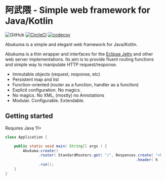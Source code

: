 # 阿武隈 - Simple web framework for Java/Kotlin

![GitHub](https://github.com/minebreaker/Abukuma/actions/workflows/gradle.yml/badge.svg)
[![CircleCI](https://circleci.com/gh/minebreaker/Abukuma.svg?style=svg)](https://circleci.com/gh/minebreaker/Abukuma)
[![codecov](https://codecov.io/gh/minebreaker/Abukuma/branch/master/graph/badge.svg)](https://codecov.io/gh/minebreaker/Abukuma)

Abukuma is a simple and elegant web framework for Java/Kotlin.

Abukuma is a thin wrapper and interfaces for the [Eclipse Jetty](https://www.eclipse.org/jetty)
and other web server implementations.
Its aim is to provide fluent routing functions and simple way to manipulate HTTP request/response.


* Immutable objects (request, response, etc)
* Persistent map and list
* Function-oriented (router as a function, handler as a function)
* Explicit configuration. No magics.
* No magics. No XML, (mostly) no Annotations
* Modular. Configurable. Extendable.


## Getting started

Requires Java 11+

```java
class Application {

    public static void main( String[] args ) {
        Abukuma.create()
               .router( StandardRouters.get( "/", Responses.create( "<h1>hello, world</h1>" )
                                                           .header( h -> h.contentType( "text/html" ) ) ) )
               .run();
    }
}
```
